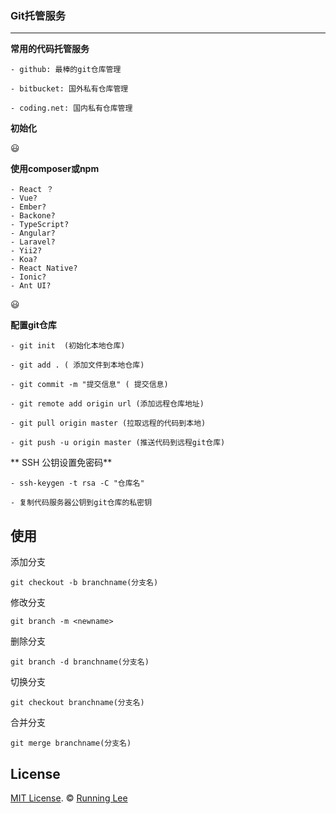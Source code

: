 ### Git托管服务

---

**常用的代码托管服务**

```
- github: 最棒的git仓库管理

- bitbucket: 国外私有仓库管理 

- coding.net: 国内私有仓库管理

```

**初始化**

:smiley:

**使用composer或npm**

```
- React ？
- Vue?
- Ember?
- Backone?
- TypeScript?
- Angular?
- Laravel?
- Yii2?
- Koa?
- React Native?
- Ionic?
- Ant UI?

```


:smiley:

**配置git仓库**

```
- git init  (初始化本地仓库)

- git add . ( 添加文件到本地仓库)

- git commit -m "提交信息" ( 提交信息)

- git remote add origin url (添加远程仓库地址)

- git pull origin master (拉取远程的代码到本地)

- git push -u origin master (推送代码到远程git仓库)

```


** SSH 公钥设置免密码**

```
- ssh-keygen -t rsa -C "仓库名"

- 复制代码服务器公钥到git仓库的私密钥

```

## 使用

添加分支

`git checkout -b branchname(分支名)`

修改分支

`git branch -m <newname>`

删除分支

`git branch -d branchname(分支名)`

切换分支

`git checkout branchname(分支名)`

合并分支

`git merge branchname(分支名)`

## License

[MIT License](https://opensource.org/licenses/mit-license.html). ©  [Running Lee](mailto:lihui870920@gmail.com)

